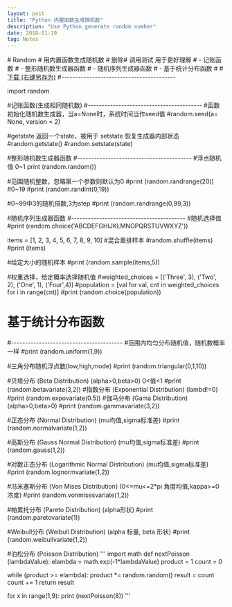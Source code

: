 ```yaml
---
layout: post
title: "Python 内置函数生成随机数"
description: "Use Python generate random number"
date: 2018-01-19
tag: Notes
---
```

<p>
# Random
# 用内置函数生成随机数
# 删除# 调用测试 用于更好理解
# - 记账函数
# - 整形随机数生成器函数
# - 随机序列生成器函数
# - 基于统计分布函数
#
# <a href="https://github.com/AllenJIL/Python-Scientific-Computing/raw/master/Random.py" target="_blank" rel="noopener">下载 (右键另存为)</a>
#-----------------------------------------

import random

#记账函数(生成相同随机数)
#-----------------------------------------
#函数初始化随机数生成器，当a=None时，系统时间当作seed值
#random.seed(a= None, version = 2)

#getstate 返回一个state，被用于 setstate 恢复生成器内部状态
#random.getstate()
#random.setstate(state)

#整形随机数生成器函数
#-----------------------------------------
#浮点随机值 0~1
print (random.random())

#范围随机整数，忽略第一个参数则默认为0
#print (random.randrange(20)) #0~19
#print (random.randint(0,19))

#0~99中3的随机倍数,3为step
#print (random.randrange(0,99,3))

#随机序列生成器函数
#-----------------------------------------
#随机选择值
#print (random.choice('ABCDEFGHIJKLMNOPQRSTUVWXYZ'))

items = [1, 2, 3, 4, 5, 6, 7, 8, 9, 10]
#混合重排样本
#random.shuffle(items)
#print (items)

#给定大小的随机样本
#print (random.sample(items,5))

#权重选择，给定概率选择随机值
#weighted_choices = [('Three', 3), ('Two', 2), ('One', 1), ('Four',4)]
#population = [val for val, cnt in weighted_choices for i in range(cnt)]
#print (random.choice(population))

# 基于统计分布函数
#----------------------------------------
#范围内均匀分布随机值，随机数概率一样
#print (random.uniform(1,9))

#三角分布随机浮点数(low,high,mode)
#print (random.triangular(0,1,10))

#贝塔分布 (Beta Distribution) (alpha&gt;0,beta&gt;0) 0&lt;值&lt;1 #print (random.betavariate(3,2)) #指数分布 (Exponential Distribution) (lambd!=0) #print (random.expovariate(0.5)) #伽马分布 (Gama Distribution) (alpha&gt;0,beta&gt;0)
#print (random.gammavariate(3,2))

#正态分布 (Normal Distribution) (mu均值,sigma标准差)
#print (random.normalvariate(1,2))

#高斯分布 (Gauss Normal Distribution) (mu均值,sigma标准差)
#print (random.gauss(1,2))

#对数正态分布 (Logarithmic Normal Distribution) (mu均值,sigma标准差)
#print (random.lognormvariate(1,2))

#冯米塞斯分布 (Von Mises Distribution) (0&lt;=mu&lt;=2*pi 角度均值,kappa&gt;=0 浓度)
#print (random.vonmisesvariate(1,2))

#帕累托分布 (Pareto Distribution) (alpha形状)
#print (random.paretovariate(1))

#Weibull分布 (Weibull Distribution) (alpha 标量, beta 形状)
#print (random.weibullvariate(1,2))

#泊松分布 (Poisson Distribution)
'''
import math
def nextPoisson (lambdaValue):
elambda = math.exp(-1*lambdaValue)
product = 1
count = 0

while (product &gt;= elambda):
product *= random.random()
result = count
count += 1
return result

for x in range(1,9):
print (nextPoisson(8))
'''
<p>